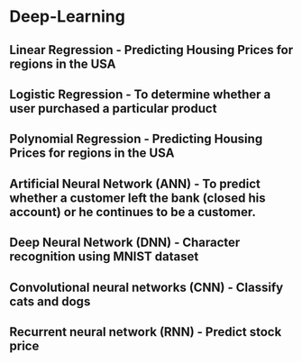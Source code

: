 # Deep-Learning
## Linear Regression - Predicting Housing Prices for regions in the USA
## Logistic Regression - To determine whether a user purchased a particular product
## Polynomial Regression - Predicting Housing Prices for regions in the USA
## Artificial Neural Network (ANN) - To predict whether a customer left the bank (closed his account) or he continues to be a customer.
## Deep Neural Network (DNN) - Character recognition using MNIST dataset
## Convolutional neural networks (CNN) - Classify cats and dogs
## Recurrent neural network (RNN) - Predict stock price
